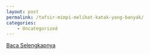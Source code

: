 ```yaml
---
layout: post
permalink: /tafsir-mimpi-melihat-katak-yang-banyak/
categories:
    - Uncategorized
---
```


[Baca Selengkapnya](/03)